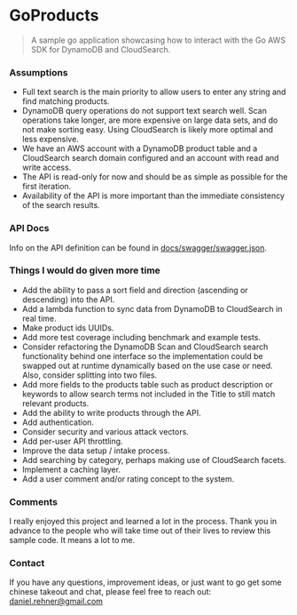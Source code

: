 # GoProducts
> A sample go application showcasing how to interact with the Go AWS SDK for DynamoDB and CloudSearch.

### Assumptions
* Full text search is the main priority to allow users to enter any string and find matching products.
* DynamoDB query operations do not support text search well. Scan operations take longer, are more expensive on large data sets, and do not make sorting easy. Using CloudSearch is likely more optimal and less expensive.
* We have an AWS account with a DynamoDB product table and a CloudSearch search domain configured and an account with read and write access.
* The API is read-only for now and should be as simple as possible for the first iteration.
* Availability of the API is more important than the immediate consistency of the search results.

### API Docs
Info on the API definition can be found in [docs/swagger/swagger.json](docs/swagger/swagger.json).

### Things I would do given more time
* Add the ability to pass a sort field and direction (ascending or descending) into the API.
* Add a lambda function to sync data from DynamoDB to CloudSearch in real time.
* Make product ids UUIDs. 
* Add more test coverage including benchmark and example tests.
* Consider refactoring the DynamoDB Scan and CloudSearch search functionality behind one interface so the implementation could be swapped out at runtime dynamically based on the use case or need. Also, consider splitting into two files.
* Add more fields to the products table such as product description or keywords to allow search terms not included in the Title to still match relevant products. 
* Add the ability to write products through the API.
* Add authentication.
* Consider security and various attack vectors.
* Add per-user API throttling.
* Improve the data setup / intake process.
* Add searching by category, perhaps making use of CloudSearch facets.
* Implement a caching layer.
* Add a user comment and/or rating concept to the system.

### Comments
I really enjoyed this project and learned a lot in the process. Thank you in advance to the people who will take time out of their lives to review this sample code. It means a lot to me.

### Contact
If you have any questions, improvement ideas, or just want to go get some chinese takeout and chat, please feel free to reach out:
<daniel.rehner@gmail.com>
